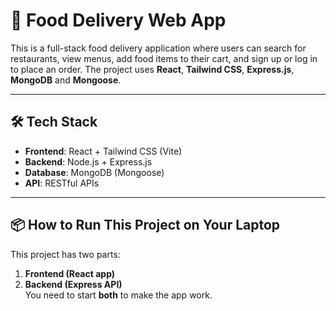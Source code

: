 # 🍔 Food Delivery Web App

This is a full-stack food delivery application where users can search for restaurants, view menus, add food items to their cart, and sign up or log in to place an order. The project uses **React**, **Tailwind CSS**, **Express.js**, **MongoDB** and **Mongoose**.

---

## 🛠 Tech Stack

- **Frontend**: React + Tailwind CSS (Vite)
- **Backend**: Node.js + Express.js
- **Database**: MongoDB (Mongoose)
- **API**: RESTful APIs

---

## 📦 How to Run This Project on Your Laptop

This project has two parts:  
1. **Frontend (React app)**  
2. **Backend (Express API)**  
You need to start **both** to make the app work.